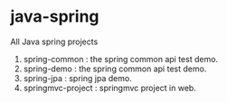 # java-spring
All Java spring projects

1. spring-common : the spring common api test demo.
2. spring-demo : the spring common api test demo.
3. spring-jpa : spring jpa demo.
4. springmvc-project : springmvc project in web.